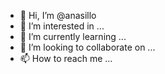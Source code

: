 - 👋 Hi, I’m @anasillo
- 👀 I’m interested in ...
- 🌱 I’m currently learning ...
- 💞️ I’m looking to collaborate on ...
- 📫 How to reach me ...

<!---
anasillo/anasillo is a ✨ special ✨ repository because its `README.md` (this file) appears on your GitHub profile.
You can click the Preview link to take a look at your changes.
--->
